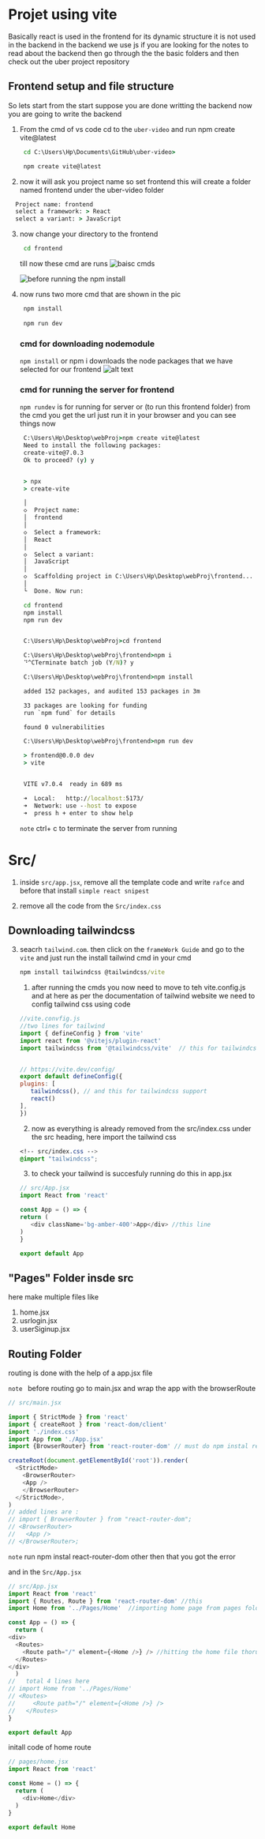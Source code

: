 # Projet using vite 
Basically react is used in the frontend for its dynamic structure it is not used in the backend in the backend we use js if you are looking for the notes to read about the backend then go through the the basic folders and then check out the uber project repository
## Frontend setup and file structure 
So lets start from the start suppose you are done writting the backend now you are going to write the backend 
1. From the cmd of vs code cd to the `uber-video` and run npm create vite@latest
   ```cmd 
    cd C:\Users\Hp\Documents\GitHub\uber-video> 

    npm create vite@latest
   ```
2. now it will ask you project name so set frontend this will create a folder named frontend under the uber-video folder 
```cmd
  Project name: frontend 
  select a framework: > React 
  select a variant: > JavaScript  
```
3. now change your directory to the frontend 
   ```cmd 
    cd frontend 
   ```
   till now these cmd are runs 
   ![baisc cmds](Images/basicCmd.png)
 
   ![before running the npm install](Images/beforeInstall.png)
4. now runs two more cmd that are shown in the pic 
   ```cmd 
    npm install 
    
    npm run dev
   ```
   ### cmd for downloading nodemodule 
   `npm install` or npm i downloads the node packages that we have selected for our frontend 
   ![alt text](Images/fileInstall.png)
   ### cmd for running the server for frontend 
   `npm rundev` is for running for server or (to run this frontend folder)
   from the cmd you get the url just run it in your browser and you can see things now 
   ```cmd 
    C:\Users\Hp\Desktop\webProj>npm create vite@latest
    Need to install the following packages:
    create-vite@7.0.3
    Ok to proceed? (y) y


    > npx
    > create-vite

    │
    ◇  Project name:
    │  frontend
    │
    ◇  Select a framework:
    │  React
    │
    ◇  Select a variant:
    │  JavaScript
    │
    ◇  Scaffolding project in C:\Users\Hp\Desktop\webProj\frontend...
    │
    └  Done. Now run:

    cd frontend    
    npm install    
    npm run dev


    C:\Users\Hp\Desktop\webProj>cd frontend 

    C:\Users\Hp\Desktop\webProj\frontend>npm i      
    ⠙^CTerminate batch job (Y/N)? y

    C:\Users\Hp\Desktop\webProj\frontend>npm install

    added 152 packages, and audited 153 packages in 3m

    33 packages are looking for funding
    run `npm fund` for details

    found 0 vulnerabilities

    C:\Users\Hp\Desktop\webProj\frontend>npm run dev

    > frontend@0.0.0 dev
    > vite


    VITE v7.0.4  ready in 689 ms

    ➜  Local:   http://localhost:5173/
    ➜  Network: use --host to expose
    ➜  press h + enter to show help

   ```
   `note` ctrl+ c to terminate the server from running  


# Src/ 
1. inside `src/app.jsx`, remove all the template code and write `rafce` and before that install `simple react snipest` 

2. remove all the code from the `Src/index.css`

## Downloading tailwindcss
3. seacrh `tailwind.com`. then click on the `frameWork Guide` and go to the `vite` and just run the install tailwind cmd in your cmd 
   ```cmd
   npm install tailwindcss @tailwindcss/vite

   ```
      1. after running the cmds you now need to move to teh vite.config.js and at here as per the documentation of tailwind website we need to config tailwind css using code
      ```js
      //vite.convfig.js
      //two lines for tailwind
      import { defineConfig } from 'vite'
      import react from '@vitejs/plugin-react'
      import tailwindcss from '@tailwindcss/vite'  // this for tailwindcss support


      // https://vite.dev/config/
      export default defineConfig({
      plugins: [
         tailwindcss(), // and this for tailwindcss support
         react()
      ],
      })

      ```
      2. now as everything is already removed from the src/index.css under the src heading, here import the tailwind css
      ```css
      <!-- src/index.css -->
      @import "tailwindcss";

      ```

      3. to check your tailwind is succesfuly running do this in app.jsx
      ```js 
      // src/App.jsx
      import React from 'react'

      const App = () => {
      return (
         <div className='bg-amber-400'>App</div> //this line 
      )
      }

      export default App

      ```

## "Pages" Folder insde src

here make multiple files like

1. home.jsx
2. usrlogin.jsx
3. userSiginup.jsx

## Routing Folder

routing is done with the help of a app.jsx file

`note ` before routing go to main.jsx and wrap the app with the browserRoute

```js
// src/main.jsx

import { StrictMode } from 'react'
import { createRoot } from 'react-dom/client'
import './index.css'
import App from './App.jsx'
import {BrowserRouter} from 'react-router-dom' // must do npm instal react-router-dom

createRoot(document.getElementById('root')).render(
  <StrictMode>
    <BrowserRouter>
    <App />
    </BrowserRouter>
  </StrictMode>,
)
// added lines are :
// import { BrowserRouter } from "react-router-dom";
// <BrowserRouter>
//   <App />
// </BrowserRouter>;
```
`note` run npm instal react-router-dom other then that you got the error 

and in the `Src/App.jsx`

```js
// src/App.jsx
import React from 'react'
import { Routes, Route } from 'react-router-dom' //this 
import Home from '../Pages/Home'  //importing home page from pages folder 

const App = () => {
  return (
<div>
  <Routes>                        
    <Route path="/" element={<Home />} /> //hitting the home file thorugh UrlPath /
  </Routes>
</div>
  )
//   total 4 lines here 
// import Home from '../Pages/Home' 
// <Routes>                        
//     <Route path="/" element={<Home />} /> 
//   </Routes>
}

export default App
```
initall code of home route 
```js 
// pages/home.jsx
import React from 'react'

const Home = () => {
  return (
    <div>Home</div>
  )
}

export default Home
```

